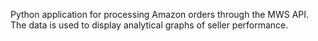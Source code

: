 Python application for processing Amazon orders through the MWS API. The data is
used to display analytical graphs of seller performance.
